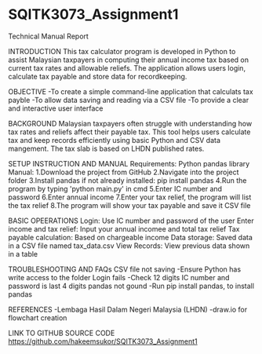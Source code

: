 # SQITK3073_Assignment1
Technical Manual Report

INTRODUCTION
This tax calculator program is developed in Python to assist Malaysian taxpayers in computing their annual income tax based on current tax rates and allowable reliefs. The application allows users login, calculate tax payable and store data for recordkeeping.

OBJECTIVE
-To create a simple command-line application that calculats tax payble
-To allow data saving and reading via a CSV file
-To provide a clear and interactive user interface

BACKGROUND
Malaysian taxpayers often struggle with understanding how tax rates and reliefs affect their payable tax. This tool helps users calculate tax and keep records efficiently using basic Python and CSV data mangement. The tax slab is based on LHDN published rates.

SETUP INSTRUCTION AND MANUAL
Requirements:
Python
pandas library
Manual:
1.Download the project from GitHub
2.Navigate into the project folder
3.Install pandas if not already installed:
  pip install pandas
4.Run the program by typing 'python main.py' in cmd
5.Enter IC number and password
6.Enter annual income
7.Enter your tax relief, the program will list the tax relief
8.The program will show your tax payable and save it CSV file

BASIC OPEERATIONS
Login: Use IC number and password of the user
Enter income and tax relief: Input your annual incomee and total tax relief
Tax payable calculation: Based on chargeable income
Data storage: Saved data in a CSV file named tax_data.csv
View Records: View previous data shown in a table

TROUBLESHOOTING AND FAQs
CSV file not saving
-Ensure Python has write access to the folder
Login fails
-Check 12 digits IC number and password is last 4 digits
pandas not gound
-Run pip install pandas, to install pandas

REFERENCES
-Lembaga Hasil Dalam Negeri Malaysia (LHDN)
-draw.io for flowchart creation

LINK TO GITHUB SOURCE CODE
https://github.com/hakeemsukor/SQITK3073_Assignment1
